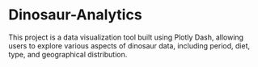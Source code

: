 # Dinosaur-Analytics
This project is a data visualization tool built using Plotly Dash, allowing users to explore various aspects of dinosaur data, including period, diet, type, and geographical distribution.
